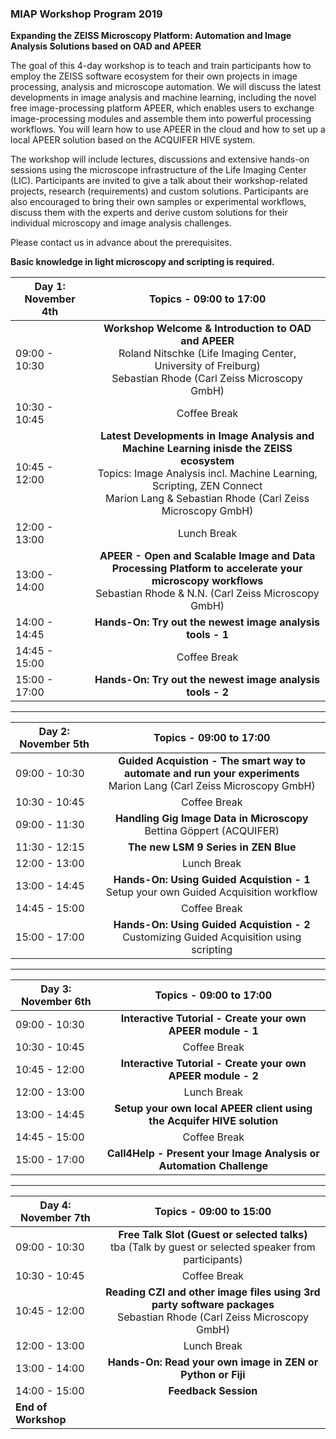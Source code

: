 ### MIAP Workshop Program 2019

**Expanding the ZEISS Microscopy Platform: Automation and Image Analysis Solutions based on OAD and APEER**

The goal of this 4-day workshop is to teach and train participants how to employ the ZEISS software
ecosystem for their own projects in image processing, analysis and microscope automation. We will
discuss the latest developments in image analysis and machine learning, including the novel free
image-processing platform APEER, which enables users to exchange image-processing modules and
assemble them into powerful processing workflows. You will learn how to use APEER in the cloud and
how to set up a local APEER solution based on the ACQUIFER HIVE system.

The workshop will include lectures, discussions and extensive hands-on sessions using the
microscope infrastructure of the Life Imaging Center (LIC). Participants are invited to give a talk
about their workshop-related projects, research (requirements) and custom solutions. Participants
are also encouraged to bring their own samples or experimental workflows, discuss them with the
experts and derive custom solutions for their individual microscopy and image analysis challenges.

Please contact us in advance about the prerequisites.

**Basic knowledge in light microscopy and scripting is required.**


| Day 1: November 4th |                                                                                                   Topics   -   09:00 to 17:00                                                                                                    |
| ------------------- | :------------------------------------------------------------------------------------------------------------------------------------------------------------------------------------------------------------------------------: |
| 09:00 - 10:30       |                              **Workshop Welcome & Introduction to OAD and APEER**<br>Roland Nitschke (Life Imaging Center, University of Freiburg)<br>Sebastian Rhode (Carl Zeiss Microscopy GmbH)                               |
| 10:30 - 10:45       |                                                                                                           Coffee Break                                                                                                           |
| 10:45 - 12:00       | **Latest Developments in Image Analysis and Machine Learning inisde the ZEISS ecosystem**<br>Topics: Image Analysis incl. Machine Learning, Scripting, ZEN Connect<br>Marion Lang & Sebastian Rhode (Carl Zeiss Microscopy GmbH) |
| 12:00 - 13:00       |                                                                                                           Lunch Break                                                                                                            |
| 13:00 - 14:00       |                                 **APEER - Open and Scalable Image and Data Processing Platform to accelerate your microscopy workflows**<br>Sebastian Rhode & N.N. (Carl Zeiss Microscopy GmbH)                                  |
| 14:00 - 14:45       |                                                                                    **Hands-On: Try out the newest image analysis tools - 1**                                                                                     |
| 14:45 - 15:00       |                                                                                                           Coffee Break                                                                                                           |
| 15:00 - 17:00       |                                                                                    **Hands-On: Try out the newest image analysis tools - 2**                                                                                     |

***

| Day 2: November 5th |                                              Topics   -   09:00 to 17:00                                               |
| ------------------- | :--------------------------------------------------------------------------------------------------------------------: |
| 09:00 - 10:30       | **Guided Acquistion - The smart way to automate and run your experiments**<br>Marion Lang (Carl Zeiss Microscopy GmbH) |
| 10:30 - 10:45       |                                                      Coffee Break                                                      |
| 09:00 - 11:30       |                        **Handling Gig Image Data in Microscopy**<br>Bettina Göppert (ACQUIFER)                         |
| 11:30 - 12:15       |                                          **The new LSM 9 Series in ZEN Blue**                                          |
| 12:00 - 13:00       |                                                      Lunch Break                                                       |
| 13:00 - 14:45       |                **Hands-On: Using Guided Acquistion - 1**<br>Setup your own Guided Acquisition workflow                 |
| 14:45 - 15:00       |                                                      Coffee Break                                                      |
| 15:00 - 17:00       |              **Hands-On: Using Guided Acquistion - 2**<br>Customizing Guided Acquisition using scripting               |

***

| Day 3: November 6th |                      Topics   -   09:00 to 17:00                       |
| ------------------- | :--------------------------------------------------------------------: |
| 09:00 - 10:30       |      **Interactive Tutorial - Create your own APEER module - 1**       |
| 10:30 - 10:45       |                              Coffee Break                              |
| 10:45 - 12:00       |      **Interactive Tutorial - Create your own APEER module - 2**       |
| 12:00 - 13:00       |                              Lunch Break                               |
| 13:00 - 14:45       | **Setup your own local APEER client using the Acquifer HIVE solution** |
| 14:45 - 15:00       |                              Coffee Break                              |
| 15:00 - 17:00       |  **Call4Help - Present your Image Analysis or Automation Challenge**   |

***

| Day 4: November 7th |                                               Topics   -   09:00 to 15:00                                               |
| ------------------- | :---------------------------------------------------------------------------------------------------------------------: |
| 09:00 - 10:30       |        **Free Talk Slot (Guest or selected talks)**<br>tba (Talk by guest or selected speaker from participants)        |
| 10:30 - 10:45       |                                                      Coffee Break                                                       |
| 10:45 - 12:00       | **Reading CZI and other image files using 3rd party software packages**<br>Sebastian Rhode (Carl Zeiss Microscopy GmbH) |
| 12:00 - 13:00       |                                                       Lunch Break                                                       |
| 13:00 - 14:00       |                               **Hands-On: Read your own image in ZEN or Python or Fiji**                                |
| 14:00 - 15:00       |                                                  **Feedback Session**                                                   |
| **End of Workshop** |                                                                                                                         |